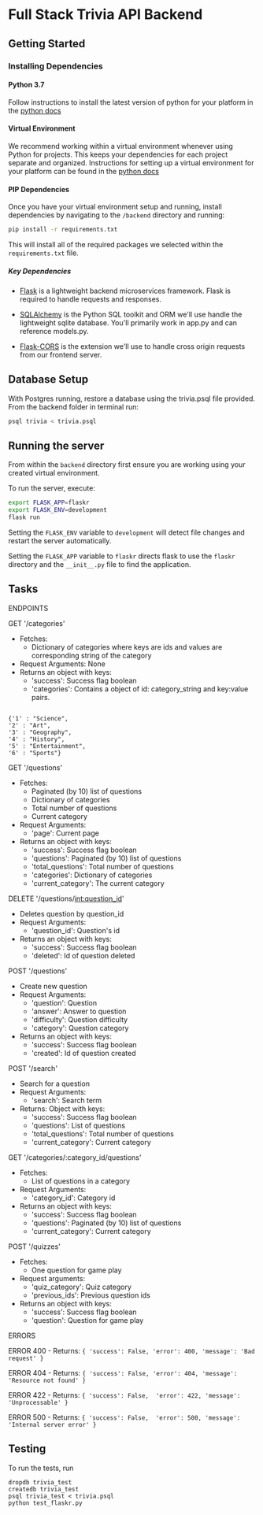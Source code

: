 # Full Stack Trivia API Backend

## Getting Started

### Installing Dependencies

#### Python 3.7

Follow instructions to install the latest version of python for your platform in the [python docs](https://docs.python.org/3/using/unix.html#getting-and-installing-the-latest-version-of-python)

#### Virtual Environment

We recommend working within a virtual environment whenever using Python for projects. This keeps your dependencies for each project separate and organized. Instructions for setting up a virtual environment for your platform can be found in the [python docs](https://packaging.python.org/guides/installing-using-pip-and-virtual-environments/)

#### PIP Dependencies

Once you have your virtual environment setup and running, install dependencies by navigating to the `/backend` directory and running:

```bash
pip install -r requirements.txt
```

This will install all of the required packages we selected within the `requirements.txt` file.

##### Key Dependencies

- [Flask](http://flask.pocoo.org/)  is a lightweight backend microservices framework. Flask is required to handle requests and responses.

- [SQLAlchemy](https://www.sqlalchemy.org/) is the Python SQL toolkit and ORM we'll use handle the lightweight sqlite database. You'll primarily work in app.py and can reference models.py. 

- [Flask-CORS](https://flask-cors.readthedocs.io/en/latest/#) is the extension we'll use to handle cross origin requests from our frontend server. 

## Database Setup
With Postgres running, restore a database using the trivia.psql file provided. From the backend folder in terminal run:
```bash
psql trivia < trivia.psql
```

## Running the server

From within the `backend` directory first ensure you are working using your created virtual environment.

To run the server, execute:

```bash
export FLASK_APP=flaskr
export FLASK_ENV=development
flask run
```

Setting the `FLASK_ENV` variable to `development` will detect file changes and restart the server automatically.

Setting the `FLASK_APP` variable to `flaskr` directs flask to use the `flaskr` directory and the `__init__.py` file to find the application. 

## Tasks

ENDPOINTS

GET '/categories'
- Fetches:
    - Dictionary of categories where keys are ids and values are corresponding string of the category
- Request Arguments: None
- Returns an object with keys:
    - 'success': Success flag boolean
    - 'categories': Contains a object of id: category_string and key:value pairs. 
```

{'1' : "Science",
'2' : "Art",
'3' : "Geography",
'4' : "History",
'5' : "Entertainment",
'6' : "Sports"}

```
GET '/questions'
- Fetches: 
    - Paginated (by 10) list of questions
    - Dictionary of categories
    - Total number of questions
    - Current category
- Request Arguments: 
    - 'page': Current page
- Returns an object with keys:
    - 'success': Success flag boolean
    - 'questions': Paginated (by 10) list of questions
    - 'total_questions': Total number of questions
    - 'categories': Dictionary of categories
    - 'current_category': The current category

DELETE '/questions/<int:question_id>' 
- Deletes question by question_id
- Request Arguments: 
    - 'question_id': Question's id
- Returns an object with keys:
    - 'success': Success flag boolean
    - 'deleted': Id of question deleted

POST '/questions'
- Create new question
- Request Arguments: 
    - 'question': Question
    - 'answer': Answer to question
    - 'difficulty': Question difficulty
    - 'category': Question category 
- Returns an object with keys:
    - 'success': Success flag boolean
    - 'created': Id of question created

POST '/search'
- Search for a question
- Request Arguments: 
    - 'search': Search term
- Returns: Object with keys:
    - 'success': Success flag boolean
    - 'questions': List of questions
    - 'total_questions': Total number of questions
    - 'current_category': Current category

GET '/categories/:category_id/questions'
- Fetches:
    - List of questions in a category
- Request Arguments: 
    - 'category_id': Category id
- Returns an object with keys:
    - 'success': Success flag boolean
    - 'questions': Paginated (by 10) list of questions
    - 'current_category': Current category

POST '/quizzes'
- Fetches:
    - One question for game play
- Request arguments:
    - 'quiz_category': Quiz category
    - 'previous_ids': Previous question ids
- Returns an object with keys:
    - 'success': Success flag boolean
    - 'question': Question for game play

ERRORS

ERROR 400
    - Returns:
    ```
    {
      'success': False,
      'error': 400,
      'message': 'Bad request'
    }
    ```

ERROR 404
    - Returns:
    ```
    {
      'success': False,
      'error': 404,
      'message': 'Resource not found'
    }
    ```

ERROR 422
    - Returns:
    ```
    {
      'success': False, 
      'error': 422,
      'message': 'Unprocessable'
    }
    ```

ERROR 500
    - Returns:
    ```
    {
      'success': False, 
      'error': 500,
      'message': 'Internal server error'
    }
    ```

## Testing
To run the tests, run
```
dropdb trivia_test
createdb trivia_test
psql trivia_test < trivia.psql
python test_flaskr.py
```